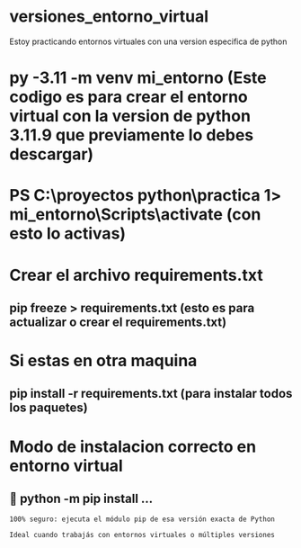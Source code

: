 # versiones_entorno_virtual
Estoy practicando entornos virtuales con una version especifica de python

# py -3.11 -m venv mi_entorno (Este codigo es para crear el entorno virtual con la version de python 3.11.9 que previamente lo debes descargar)

# PS C:\proyectos python\practica 1> mi_entorno\Scripts\activate           (con esto lo activas)

# Crear el archivo requirements.txt
## pip freeze > requirements.txt  (esto es para actualizar o crear el requirements.txt)

# Si estas en otra maquina
## pip install -r requirements.txt (para instalar todos los paquetes)

# Modo de instalacion correcto en entorno virtual
## 📌 python -m pip install ...
    100% seguro: ejecuta el módulo pip de esa versión exacta de Python

    Ideal cuando trabajás con entornos virtuales o múltiples versiones

